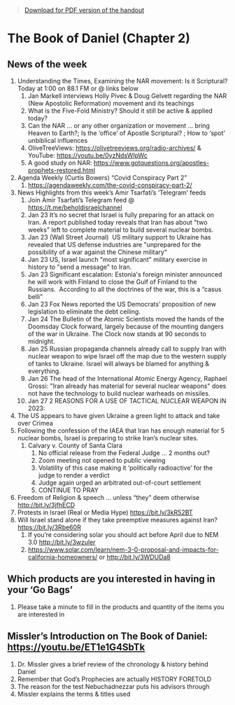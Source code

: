 >[Download for PDF version of the handout](/week012923.pdf)

# The Book of Daniel (Chapter 2)       

## News of the week
1. Understanding the Times, Examining the NAR movement: Is it Scriptural? Today at 1:00 on 88.1 FM or @ links below              
    1. Jan Markell interviews Holly Pivec & Doug Gelvett regarding the NAR (New Apostolic Reformation) movement and its teachings
    1. What is the Five-Fold Ministry?  Should it still be active & applied today?
    1. Can the NAR … or any other organization or movement … bring Heaven to Earth?; Is the ‘office’ of Apostle Scriptural? ; How to ‘spot’ unbiblical influences
    1. OliveTreeViews: https://olivetreeviews.org/radio-archives/   &  YouTube: https://youtu.be/0yzNdsWIpWc
    1. A good study on NAR: https://www.gotquestions.org/apostles-prophets-restored.html 
1. Agenda Weekly (Curtis Bowers) “Covid Conspiracy Part 2”
    1. https://agendaweekly.com/the-covid-conspiracy-part-2/ 
1. News Highlights from this week’s Amir Tsarfati’s ‘Telegram’ feeds 
    1. Join Amir Tsarfati’s Telegram feed @ https://t.me/beholdisraelchannel
    1. Jan 23  It’s no secret that Israel is fully preparing for an attack on Iran. A report published today reveals that Iran has about "two weeks" left to complete material to build several nuclear bombs.
    1. Jan 23  (Wall Street Journal)  US military support to Ukraine has revealed that US defense industries are "unprepared for the possibility of a war against the Chinese military"
    1. Jan 23  US, Israel launch "most significant" military exercise in history to "send a message" to Iran.
    1. Jan 23  Significant escalation: Estonia's foreign minister announced he will work with Finland to close the Gulf of Finland to the Russians.  According to all the doctrines of the war, this is a “casus belli”
    1. Jan 23  Fox News reported the US Democrats’ proposition of new legislation to eliminate the debt ceiling. 
     1. Jan 24  The Bulletin of the Atomic Scientists moved the hands of the Doomsday Clock forward, largely because of the mounting dangers of the war in Ukraine. The Clock now stands at 90 seconds to midnight.
    1. Jan 25  Russian propaganda channels already call to supply Iran with nuclear weapon to wipe Israel off the map due to the western supply of tanks to Ukraine. Israel will always be blamed for anything & everything.
    1. Jan 26  The head of the International Atomic Energy Agency, Raphael Grossi: "Iran already has material for several nuclear weapons" does not have the technology to build nuclear warheads on missiles.
    1. Jan 27  2 REASONS FOR A USE OF TACTICAL NUCLEAR WEAPON IN 2023:
1. The US appears to have given Ukraine a green light to attack and take over Crimea
1. Following the confession of the IAEA that Iran has enough material for 5 nuclear bombs, Israel is preparing to strike Iran’s nuclear sites.
    1. Calvary v. County of Santa Clara
        1. No official release from the Federal Judge … 2 months out?
        1. Zoom meeting not opened to public viewing 
        1. Volatility of this case making it ‘politically radioactive’ for the judge to render a verdict 
        1. Judge again urged an arbitrated out-of-court settlement
        1. CONTINUE TO PRAY
1. Freedom of Religion & speech … unless “they” deem otherwise   http://bit.ly/3jfhECD 
1. Protests in Israel (Real or Media Hype)   https://bit.ly/3kR52BT 
1. Will Israel stand alone if they take preemptive measures against Iran?   https://bit.ly/3Rbe60R 
    1. If you’re considering solar you should act before April due to NEM 3.0   http://bit.ly/3wzuler   
    1. https://www.solar.com/learn/nem-3-0-proposal-and-impacts-for-california-homeowners/    or   http://bit.ly/3WDUDa8 


## Which products are you interested in having in your ‘Go Bags’
1. Please take a minute to fill in the products and quantity of the items you are interested in

## Missler’s Introduction on The Book of Daniel:   https://youtu.be/ET1e1G4SbTk    
1. Dr. Missler gives a brief review of the chronology & history behind Daniel
1. Remember that God’s Prophecies are actually HISTORY FORETOLD
1. The reason for the test Nebuchadnezzar puts his advisors through
1. Missler explains the terms & titles used
